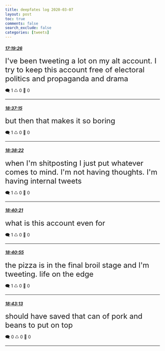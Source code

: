 ```yaml
---
title: deepfates log 2020-03-07
layout: post
toc: true
comments: false
search_exclude: false
categories: [tweets]
---
```



#### <a href = "https://twitter.com/deepfates/status/1236446393750794241">*17:19:26*</a>

<font size="5">I've been tweeting a lot on my alt account. I try to keep this account free of electoral politics and propaganda and drama</font>



🗨️ 1 ♺ 0 🤍  0   

---
    
#### <a href = "https://twitter.com/deepfates/status/1236465975454617600">*18:37:15*</a>

<font size="5">but then that makes it so boring</font>



🗨️ 1 ♺ 0 🤍  0   

---
    
#### <a href = "https://twitter.com/deepfates/status/1236466255109877760">*18:38:22*</a>

<font size="5">when I'm shitposting I just put whatever comes to mind. I'm not having thoughts. I'm having internal tweets</font>



🗨️ 1 ♺ 0 🤍  0   

---
    
#### <a href = "https://twitter.com/deepfates/status/1236466753598681088">*18:40:21*</a>

<font size="5">what is this account even for</font>



🗨️ 1 ♺ 0 🤍  0   

---
    
#### <a href = "https://twitter.com/deepfates/status/1236466896364433410">*18:40:55*</a>

<font size="5">the pizza is in the final broil stage and I'm tweeting. life on the edge</font>



🗨️ 1 ♺ 0 🤍  0   

---
    
#### <a href = "https://twitter.com/deepfates/status/1236467474628894721">*18:43:13*</a>

<font size="5">should have saved that can of pork and beans to put on top</font>



🗨️ 0 ♺ 0 🤍  0   

---
    
            


